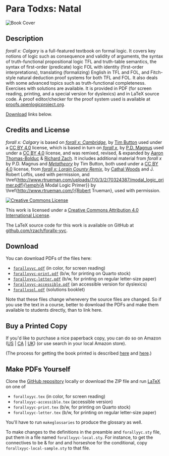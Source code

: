 # Para Todxs: Natal

![Book Cover](https://drive.google.com/file/d/1KCYwUhoxr3SAluy8D54dqOSzq4ul1rtj/view?usp=sharing)

## Description

_forall x: Calgary_ is a full-featured textbook on formal logic. It covers key
notions of logic such as consequence and validity of arguments, the
syntax of truth-functional propositional logic TFL and truth-table
semantics, the syntax of first-order (predicate) logic FOL with
identity (first-order interpretations), translating (formalizing)
English in TFL and FOL, and Fitch-style natural deduction proof
systems for both TFL and FOL. It also deals with some advanced topics
such as truth-functional completeness. Exercises with solutions are
available. It is provided in PDF (for screen reading, printing, and a
special version for dyslexics) and in LaTeX source code. A proof
editor/checker for the proof system used is available at
[proofs.openlogicproject.org](http://proofs.openlogicproject.org/).

[Download](#download) links below.

## Credits and License

_forall x: Calgary_ is based on [_forall x:
Cambridge_](http://people.ds.cam.ac.uk/tecb2/forallx.shtml), by [Tim
Button](http://nottub.com/) used under a [CC
BY 4.0](https://creativecommons.org/licenses/by/4.0/) license, which
is based in turn on [_forall x_](https://www.fecundity.com/logic/), by
[P.D. Magnus](https://www.fecundity.com/job/) used under a [CC BY
4.0](https://creativecommons.org/licenses/by/3.0/) license, and was
remixed, revised, & expanded by [Aaron
Thomas-Bolduc](https://phil.ucalgary.ca/profiles/aaron-thomas-bolduc)
& [Richard Zach](http://richardzach.org/).  It includes additional
material from _forall x_ by P.D. Magnus and
[_Metatheory_](http://people.ds.cam.ac.uk/tecb2/metatheory.shtml) by
Tim Button, both used under a [CC BY
4.0](https://creativecommons.org/licenses/by/4.0/) license, from
[_forall x: Lorain County
Remix_](https://github.com/rob-helpy-chalk/openintroduction), by
[Cathal Woods](https://sites.google.com/site/cathalwoods/) and
J. Robert Loftis, used with permission, and \href{http://www.rtrueman.com/uploads/7/0/3/2/70324387/modal_logic_primer.pdf}{\emph{A Modal Logic Primer}} by \href{http://www.rtrueman.com/}{Robert Trueman}, used with permission.

[![Creative Commons License](https://i.creativecommons.org/l/by/4.0/88x31.png)](http://creativecommons.org/licenses/by/4.0/)

This work is licensed under a [Creative Commons Attribution 4.0 International License](http://creativecommons.org/licenses/by/4.0/).

The LaTeX source code for this work is available on GitHub at [github.com/rzach/forallx-yyc](https://github.com/rzach/forallx-yyc).

## Download

You can download PDFs of the files here:

  - [`forallxyyc.pdf`](http://forallx.openlogicproject.org/forallxyyc.pdf) (in color, for screen reading)
  - [`forallxyyc-print.pdf`](http://forallx.openlogicproject.org/forallxyyc-print.pdf) (b/w, for printing on Quarto stock)
  - [`forallxyyc-letter.pdf`](http://forallx.openlogicproject.org/forallxyyc-letter.pdf) (b/w, for printing on regular letter-size paper)
  - [`forallxyyc-accessible.pdf`](http://forallx.openlogicproject.org/forallxyyc-accessible.pdf) (an accessible version for dyslexics)
  - [`forallxsol.pdf`](http://forallx.openlogicproject.org/solutions/forallxsol.pdf) (solutions booklet)

Note that these files change whenevery the source files are
changed. So if you use the text in a course, better to download the
PDFs and make them available to students directly, than to link here.

## Buy a Printed Copy

If you'd like to purchase a nice paperback copy, you can do so on
Amazon ([US](https://www.amazon.com/dp/1077319851) | [CA](https://www.amazon.ca/dp/1077319851) | 
[UK](https://www.amazon.co.uk/dp/1077319851)) (or use search in your local Amazon store).

(The process for getting the book printed is described [here](http://openlogicproject.org/2015/11/22/getting-your-book-to-print/) and [here](http://openlogicproject.org/2017/05/19/forall-x-yyc-is-now-on-amazon-and-how-it-got-there/).)

## Make PDFs Yourself

Clone the [GitHub repository](https://github.com/rzach/forallx-yyc) locally or download the ZIP file and run [LaTeX](http://www.latex-project.org/) on one of

  - `forallxyyc.tex` (in color, for screen reading)
  - `forallxyyc-accessible.tex` (accessible version)
  - `forallxyyc-print.tex` (b/w, for printing on Quarto stock)
  - `forallxyyc-letter.tex` (b/w, for printing on regular letter-size paper)

You'll have to run `makeglossaries` to produce the glossary as well.

To make changes to the definitions in the preamble and `forallyyc.sty`
file, put them in a file named `forallxyyc-local.sty`. For instance,
to get the connectives to be & for and and horseshoe for the
conditional, copy `forallxyyc-local-sample.sty` to that file.
